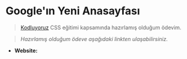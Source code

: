 # Google'ın Yeni Anasayfası

> [Kodluyoruz](https://www.kodluyoruz.org/) CSS eğitimi kapsamında hazırlamış olduğum ödevim.

> *Hazırlamış olduğum ödeve aşağıdaki linkten ulaşabilirsiniz.*

- **Website:** []()